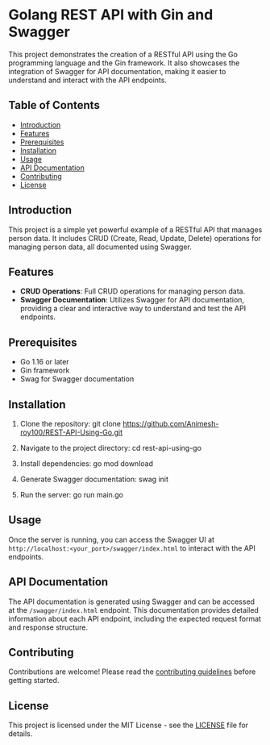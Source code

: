 # Golang REST API with Gin and Swagger

This project demonstrates the creation of a RESTful API using the Go programming language and the Gin framework. It also showcases the integration of Swagger for API documentation, making it easier to understand and interact with the API endpoints.

## Table of Contents

- [Introduction](#introduction)
- [Features](#features)
- [Prerequisites](#prerequisites)
- [Installation](#installation)
- [Usage](#usage)
- [API Documentation](#api-documentation)
- [Contributing](#contributing)
- [License](#license)

## Introduction

This project is a simple yet powerful example of a RESTful API that manages person data. It includes CRUD (Create, Read, Update, Delete) operations for managing person data, all documented using Swagger.

## Features

- **CRUD Operations**: Full CRUD operations for managing person data.
- **Swagger Documentation**: Utilizes Swagger for API documentation, providing a clear and interactive way to understand and test the API endpoints.

## Prerequisites

- Go 1.16 or later
- Gin framework
- Swag for Swagger documentation

## Installation

1. Clone the repository: git clone https://github.com/Animesh-roy100/REST-API-Using-Go.git

2. Navigate to the project directory: cd rest-api-using-go

3. Install dependencies: go mod download

4. Generate Swagger documentation: swag init

5. Run the server: go run main.go

## Usage

Once the server is running, you can access the Swagger UI at `http://localhost:<your_port>/swagger/index.html` to interact with the API endpoints.

## API Documentation

The API documentation is generated using Swagger and can be accessed at the `/swagger/index.html` endpoint. This documentation provides detailed information about each API endpoint, including the expected request format and response structure.

## Contributing

Contributions are welcome! Please read the [contributing guidelines](CONTRIBUTING.md) before getting started.

## License

This project is licensed under the MIT License - see the [LICENSE](LICENSE) file for details.
